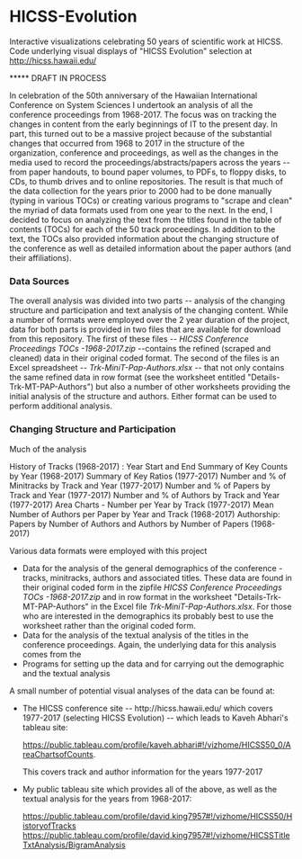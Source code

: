 # HICSS-Evolution

Interactive visualizations celebrating 50 years of scientific work at HICSS.  Code underlying visual displays of "HICSS Evolution" selection at  http://hicss.hawaii.edu/

*****  DRAFT IN PROCESS

In celebration of the 50th anniversary of the Hawaiian International Conference on System Sciences I undertook an analysis of all the conference proceedings from 1968-2017. The focus was on tracking the changes in content from the early beginnings of IT to the present day.  In part, this turned out to be a massive project because of the substantial changes that occurred from 1968 to 2017 in the structure of the organization, conference and proceedings, as well as the changes in the media used to record the proceedings/abstracts/papers across the years -- from paper handouts, to bound paper volumes, to PDFs, to floppy disks, to CDs, to thumb drives and to online repositories.  The result is that much of the data collection for the years prior to 2000 had to be done manually (typing in various TOCs) or creating various programs to "scrape and clean" the myriad of data formats used from one year to the next. In the end, I decided to focus on analyzing the text from the titles found in the table of contents (TOCs) for each of the 50 track proceedings. In addition to the text, the TOCs also provided information about the changing structure of the conference as well as detailed information about the paper authors (and their affiliations).

<h3>Data Sources</h3>

The overall analysis was divided into two parts -- analysis of the changing structure and participation and text analysis of the changing content. While a number of formats were employed over the 2 year duration of the project,  data for both parts is provided in two files that are available for download from this repository. The first of these files -- <em>HICSS Conference Proceedings TOCs -1968-2017.zip</em> --contains the refined (scraped and cleaned) data in their original coded format. The second of the files is an Excel spreadsheet -- <em>Trk-MiniT-Pap-Authors.xlsx</em> -- that not only contains the same refined data in row format (see the worksheet entitled "Details-Trk-MT-PAP-Authors") but also a number of other worksheets providing the initial analysis of the structure and authors. Either format can be used to perform additional analysis. 

<h3>Changing Structure and Participation</h3>

Much of the analysis

History of Tracks (1968-2017) : Year Start and End
Summary of Key Counts by Year (1968-2017)
Summary of Key Ratios (1977-2017)
Number and % of Minitracks by Track and Year (1977-2017)
Number and % of Papers by Track and Year (1977-2017)
Number and % of Authors by Track and Year (1977-2017)
Area Charts - Number per Year by Track (1977-2017)
Mean Number of Authors per Paper by Year and Track (1968-2017)
Authorship: Papers by Number of Authors and Authors by Number of Papers (1968-2017)

Various data formats were employed with this project

<ul> 
<li> Data for the analysis of the general demographics of the conference - tracks, minitracks, authors and associated titles. These data are found in their original coded form in the zipfile <em>HICSS Conference Proceedings TOCs -1968-2017.zip</em> and in row format in the worksheet "Details-Trk-MT-PAP-Authors" in the Excel file <em>Trk-MiniT-Pap-Authors.xlsx</em>. For those who are interested in the demographics its probably best to use the worksheet rather than the original coded form.
<li> Data for the analysis of the textual analysis of the titles in the conference proceedings. Again, the underlying data for this analysis comes from the 
<li> Programs for setting up the data and for carrying out the demographic and the textual analysis
</ul>

A small number of potential visual analyses of the data can be found at:

<ul>
<li> The HICSS conference site --  http://hicss.hawaii.edu/ which covers 1977-2017 (selecting HICSS Evolution) -- which leads to Kaveh Abhari's tableau site: 

https://public.tableau.com/profile/kaveh.abhari#!/vizhome/HICSS50_0/AreaChartsofCounts.  

This covers track and author information for the years 1977-2017</li>

<li> My public tableau site which provides all of the above, as well as the textual analysis for the years from 1968-2017:

https://public.tableau.com/profile/david.king7957#!/vizhome/HICSS50/HistoryofTracks
https://public.tableau.com/profile/david.king7957#!/vizhome/HICSSTitleTxtAnalysis/BigramAnalysis</li>

</ul>

